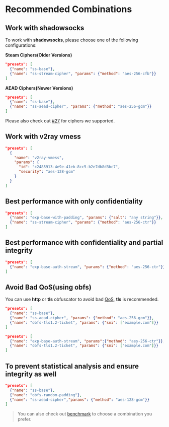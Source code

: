 # Recommended Combinations

## Work with shadowsocks

To work with **shadowsocks**, please choose one of the following configurations:

**Steam Ciphers(Older Versions)**

```json
"presets": [
  {"name": "ss-base"},
  {"name": "ss-stream-cipher", "params": {"method": "aes-256-cfb"}}
]
```

**AEAD Ciphers(Newer Versions)**

```json
"presets": [
  {"name": "ss-base"},
  {"name": "ss-aead-cipher", "params": {"method": "aes-256-gcm"}}
]
```

Please also check out [#27](https://github.com/blinksocks/blinksocks/issues/27) for ciphers we supported.

## Work with v2ray vmess

```json
"presets": [
  {
    "name": "v2ray-vmess",
    "params": {
      "id": "c2485913-4e9e-41eb-8cc5-b2e7db8d3bc7",
      "security": "aes-128-gcm"
    }
  }
]
```

## Best performance with only confidentiality

```json
"presets": [
  {"name": "exp-base-with-padding", "params": {"salt": "any string"}},
  {"name": "ss-stream-cipher", "params": {"method": "aes-256-ctr"}}
]
```

## Best performance with confidentiality and partial integrity

```json
"presets": [
  {"name": "exp-base-auth-stream", "params": {"method": "aes-256-ctr"}}
]
```

## Avoid Bad QoS(using obfs)

You can use **http** or **tls** obfuscator to avoid bad [QoS], **tls** is recommended.

```json
"presets": [
  {"name": "ss-base"},
  {"name": "ss-aead-cipher", "params": {"method": "aes-256-gcm"}},
  {"name": "obfs-tls1.2-ticket", "params": {"sni": ["example.com"]}}
]
```

```json
"presets": [
  {"name": "exp-base-auth-stream", "params":{"method": "aes-256-ctr"}},
  {"name": "obfs-tls1.2-ticket", "params": {"sni": ["example.com"]}}
]
```

## To prevent statistical analysis and ensure integrity as well

```json
"presets": [
  {"name": "ss-base"},
  {"name": "obfs-random-padding"},
  {"name": "ss-aead-cipher","params": {"method": "aes-128-gcm"}}
]
```

> You can also check out [benchmark] to choose a combination you prefer.

[QoS]: https://en.wikipedia.org/wiki/Quality_of_service
[benchmark]: ../benchmark/README.md
